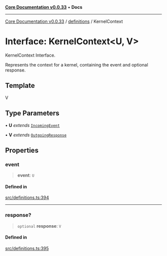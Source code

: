 [**Core Documentation v0.0.33**](../../README.md) • **Docs**

***

[Core Documentation v0.0.33](../../modules.md) / [definitions](../README.md) / KernelContext

# Interface: KernelContext\<U, V\>

KernelContext Interface.

Represents the context for a kernel, containing the event and optional response.

## Template

V

## Type Parameters

• **U** *extends* [`IncomingEvent`](../../events/IncomingEvent/classes/IncomingEvent.md)

• **V** *extends* [`OutgoingResponse`](../../events/OutgoingResponse/classes/OutgoingResponse.md)

## Properties

### event

> **event**: `U`

#### Defined in

[src/definitions.ts:394](https://github.com/stonemjs/core/blob/077f74fd791b5cd8637e1ab41cbefa238af9d384/src/definitions.ts#L394)

***

### response?

> `optional` **response**: `V`

#### Defined in

[src/definitions.ts:395](https://github.com/stonemjs/core/blob/077f74fd791b5cd8637e1ab41cbefa238af9d384/src/definitions.ts#L395)
